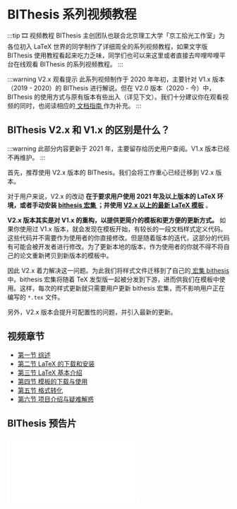 # BIThesis 系列视频教程

:::tip 🎞 视频教程
BIThesis 主创团队也联合北京理工大学「京工拾光工作室」为各位初入 LaTeX 世界的同学制作了详细周全的系列视频教程，如果文字版 BIThesis 使用教程看起来吃力乏味，同学们也可以来这里或者直接去哔哩哔哩平台在线观看 BIThesis 的系列视频教程。
:::

:::warning V2.x 观看提示
此系列视频制作于 2020 年年初，主要针对 V1.x 版本（2019 - 2020）的 BIThesis 进行解说。但在 V2.0 版本（2020 - 今）中，BIThesis 的使用方式与原有版本有些出入（详见下文）。我们十分建议你在观看视频的同时，也阅读相应的[ 文档指南 ](/Guide/)作为补充。
:::

## BIThesis V2.x 和 V1.x 的区别是什么？

:::warning
此部分内容更新于 2021 年，主要留存给历史用户查阅。V1.x 版本已经不再维护。
:::

首先，推荐使用 V2.x 版本的 BIThesis。我们会将工作重心已经迁移到 V2.x 版本。

对于用户来说，V2.x 的改动 **在于要求用户使用 2021 年及以上版本的 LaTeX 环境，或者手动安装 [ bithesis 宏集 ](https://ctan.org/pkg/bithesis?lang=en)；并使用 [V2.x 以上的最新 LaTeX 模板](https://github.com/BITNP/BIThesis/releases)** 。

**V2.x 版本其实是对 V1.x 的重构，以提供更简介的模板和更方便的更新方式。** 如果你使用过 V1.x 版本，就会发现在模板开始，有较长的一段文档样式定义代码。这些代码并不需要作为使用者的你直接修改。但是随着版本的迭代，这部分的代码有可能会被开发者进行修改。为了更新本地的版本，作为使用者的你就不得不将自己的论文重新拷贝到新版本的模板中。

因此 V2.x 着力解决这一问题。为此我们将样式文件迁移到了自己的[ 宏集 bithesis ](https://ctan.org/pkg/bithesis?lang=en)中。bithesis 宏集将随着 TeX 发型版一起被分发到下游，进而供我们在模板中使用。这样，每次的样式更新就只需要用户更新 bithesis 宏集，而不影响用户正在编写的 `*.tex` 文件。 

另外，V2.x 版本会提升可配置性的问题，并引入最新的更新。

## 视频章节

- [第一节 综述](Episode-1.md)
- [第二节 LaTeX 的下载和安装](Episode-2.md)
- [第三节 LaTeX 基本介绍](Episode-3.md)
- [第四节 模板的下载与使用](Episode-4.md)
- [第五节 格式转化](Episode-5.md)
- [第六节 项目介绍与疑难解惑](Episode-6.md)

## BIThesis 预告片 <Badge text="大误"/>

<div id="embed-video">
  <iframe src="//player.bilibili.com/player.html?aid=925350795&bvid=BV1GT4y1V78d&cid=181709301&page=1&high_quality=1" scrolling="no" border="0" frameborder="no" framespacing="0" allowfullscreen="true" ></iframe>
</div>
